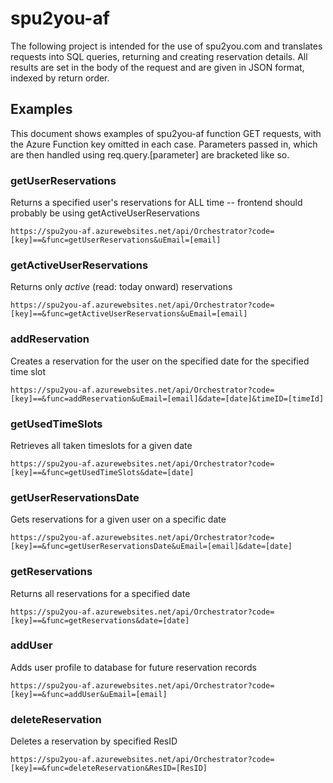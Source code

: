 # spu2you-af

The following project is intended for the use of spu2you.com and translates requests into SQL queries, returning
and creating reservation details. All results are set in the body of the request and are given in JSON format, indexed
by return order.

## Examples

This document shows examples of spu2you-af function GET requests, with the Azure Function key omitted in each case.
Parameters passed in, which are then handled using req.query.[parameter] are bracketed like so.

### getUserReservations

Returns a specified user's reservations for ALL time -- frontend should probably be using getActiveUserReservations

```
https://spu2you-af.azurewebsites.net/api/Orchestrator?code=[key]==&func=getUserReservations&uEmail=[email]
```

### getActiveUserReservations

Returns only _active_ (read: today onward) reservations

```
https://spu2you-af.azurewebsites.net/api/Orchestrator?code=[key]==&func=getActiveUserReservations&uEmail=[email]
```

### addReservation

Creates a reservation for the user on the specified date for the specified time slot

```
https://spu2you-af.azurewebsites.net/api/Orchestrator?code=[key]==&func=addReservation&uEmail=[email]&date=[date]&timeID=[timeId]
```

### getUsedTimeSlots

Retrieves all taken timeslots for a given date

```
https://spu2you-af.azurewebsites.net/api/Orchestrator?code=[key]==&func=getUsedTimeSlots&date=[date]
```

### getUserReservationsDate

Gets reservations for a given user on a specific date

```
https://spu2you-af.azurewebsites.net/api/Orchestrator?code=[key]==&func=getUserReservationsDate&uEmail=[email]&date=[date]
```

### getReservations

Returns all reservations for a specified date

```
https://spu2you-af.azurewebsites.net/api/Orchestrator?code=[key]==&func=getReservations&date=[date]
```

### addUser

Adds user profile to database for future reservation records

```
https://spu2you-af.azurewebsites.net/api/Orchestrator?code=[key]==&func=addUser&uEmail=[email]
```

### deleteReservation

Deletes a reservation by specified ResID

```
https://spu2you-af.azurewebsites.net/api/Orchestrator?code=[key]==&func=deleteReservation&ResID=[ResID]
```
